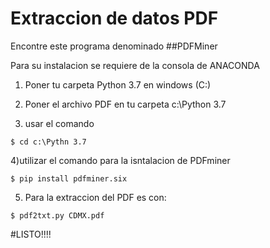 # Extraccion de datos PDF

Encontre este programa denominado ##PDFMiner

Para su instalacion se requiere de la consola de ANACONDA 

1) Poner tu carpeta Python 3.7 en windows (C:)

2) Poner el archivo PDF en tu carpeta c:\Python 3.7 

3) usar el comando 

```
$ cd c:\Pythn 3.7
```

4)utilizar el comando para la isntalacion de PDFminer

```
$ pip install pdfminer.six
```

5) Para la extraccion del PDF es con:

```
$ pdf2txt.py CDMX.pdf
```

#LISTO!!!!
